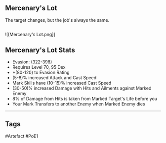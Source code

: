 ## Mercenary's Lot
The target changes, but the job's always the same.
##
![[Mercenary's Lot.png]]
## Mercenary's Lot Stats
- Evasion: (322-398)
- Requires Level 70, 95 Dex
- +(80-120) to Evasion Rating
- (5-8)% increased Attack and Cast Speed
- Mark Skills have (10-15)% increased Cast Speed
- (30-50)% increased Damage with Hits and Ailments against Marked Enemy
- 8% of Damage from Hits is taken from Marked Target's Life before you
- Your Mark Transfers to another Enemy when Marked Enemy dies


---
## Tags
#Artefact
#PoE1